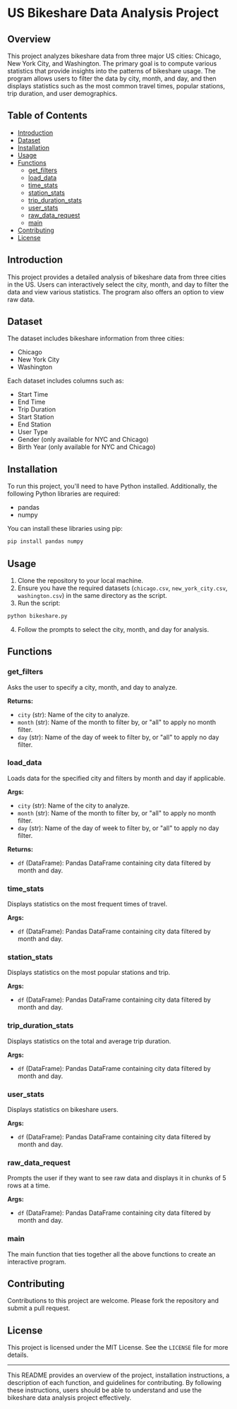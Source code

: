 # US Bikeshare Data Analysis Project

## Overview

This project analyzes bikeshare data from three major US cities: Chicago, New York City, and Washington. The primary goal is to compute various statistics that provide insights into the patterns of bikeshare usage. The program allows users to filter the data by city, month, and day, and then displays statistics such as the most common travel times, popular stations, trip duration, and user demographics.

## Table of Contents

- [Introduction](#introduction)
- [Dataset](#dataset)
- [Installation](#installation)
- [Usage](#usage)
- [Functions](#functions)
  - [get_filters](#get_filters)
  - [load_data](#load_data)
  - [time_stats](#time_stats)
  - [station_stats](#station_stats)
  - [trip_duration_stats](#trip_duration_stats)
  - [user_stats](#user_stats)
  - [raw_data_request](#raw_data_request)
  - [main](#main)
- [Contributing](#contributing)
- [License](#license)

## Introduction

This project provides a detailed analysis of bikeshare data from three cities in the US. Users can interactively select the city, month, and day to filter the data and view various statistics. The program also offers an option to view raw data.

## Dataset

The dataset includes bikeshare information from three cities:
- Chicago
- New York City
- Washington

Each dataset includes columns such as:
- Start Time
- End Time
- Trip Duration
- Start Station
- End Station
- User Type
- Gender (only available for NYC and Chicago)
- Birth Year (only available for NYC and Chicago)

## Installation

To run this project, you'll need to have Python installed. Additionally, the following Python libraries are required:
- pandas
- numpy

You can install these libraries using pip:

```sh
pip install pandas numpy
```

## Usage

1. Clone the repository to your local machine.
2. Ensure you have the required datasets (`chicago.csv`, `new_york_city.csv`, `washington.csv`) in the same directory as the script.
3. Run the script:

```sh
python bikeshare.py
```

4. Follow the prompts to select the city, month, and day for analysis.

## Functions

### get_filters

Asks the user to specify a city, month, and day to analyze.

**Returns:**
- `city` (str): Name of the city to analyze.
- `month` (str): Name of the month to filter by, or "all" to apply no month filter.
- `day` (str): Name of the day of week to filter by, or "all" to apply no day filter.

### load_data

Loads data for the specified city and filters by month and day if applicable.

**Args:**
- `city` (str): Name of the city to analyze.
- `month` (str): Name of the month to filter by, or "all" to apply no month filter.
- `day` (str): Name of the day of week to filter by, or "all" to apply no day filter.

**Returns:**
- `df` (DataFrame): Pandas DataFrame containing city data filtered by month and day.

### time_stats

Displays statistics on the most frequent times of travel.

**Args:**
- `df` (DataFrame): Pandas DataFrame containing city data filtered by month and day.

### station_stats

Displays statistics on the most popular stations and trip.

**Args:**
- `df` (DataFrame): Pandas DataFrame containing city data filtered by month and day.

### trip_duration_stats

Displays statistics on the total and average trip duration.

**Args:**
- `df` (DataFrame): Pandas DataFrame containing city data filtered by month and day.

### user_stats

Displays statistics on bikeshare users.

**Args:**
- `df` (DataFrame): Pandas DataFrame containing city data filtered by month and day.

### raw_data_request

Prompts the user if they want to see raw data and displays it in chunks of 5 rows at a time.

**Args:**
- `df` (DataFrame): Pandas DataFrame containing city data filtered by month and day.

### main

The main function that ties together all the above functions to create an interactive program.

## Contributing

Contributions to this project are welcome. Please fork the repository and submit a pull request.

## License

This project is licensed under the MIT License. See the `LICENSE` file for more details.

---

This README provides an overview of the project, installation instructions, a description of each function, and guidelines for contributing. By following these instructions, users should be able to understand and use the bikeshare data analysis project effectively.
